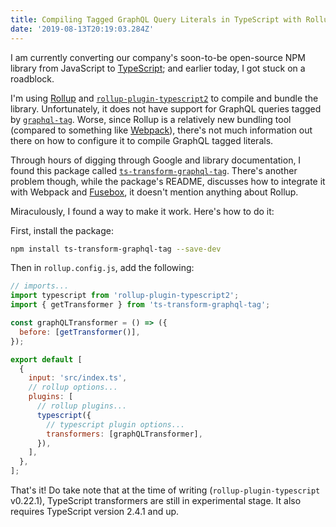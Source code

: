 ```yaml
---
title: Compiling Tagged GraphQL Query Literals in TypeScript with Rollup
date: '2019-08-13T20:19:03.284Z'
---
```


I am currently converting our company's soon-to-be open-source NPM library from
JavaScript to [TypeScript](https://www.typescriptlang.org/); and earlier today,
I got stuck on a roadblock.

I'm using [Rollup](https://rollupjs.org/) and [`rollup-plugin-typescript2`](https://www.npmjs.com/package/rollup-plugin-typescript2)
to compile and bundle the library. Unfortunately, it does not have support for
GraphQL queries tagged by [`graphql-tag`](https://www.npmjs.com/package/graphql-tag).
Worse, since Rollup is a relatively new bundling tool (compared to something like
[Webpack](https://webpack.js.org/)), there's not much information out there on how
to configure it to compile GraphQL tagged literals.

Through hours of digging through Google and library documentation, I found this
package called [`ts-transform-graphql-tag`](https://www.npmjs.com/package/ts-transform-graphql-tag).
There's another problem though, while the package's README, discusses how to
integrate it with Webpack and [Fusebox](https://fuse-box.org/), it doesn't mention
anything about Rollup.

Miraculously, I found a way to make it work. Here's how to do it:

First, install the package:

```bash
npm install ts-transform-graphql-tag --save-dev
```

Then in `rollup.config.js`, add the following:

```javascript
// imports...
import typescript from 'rollup-plugin-typescript2';
import { getTransformer } from 'ts-transform-graphql-tag';

const graphQLTransformer = () => ({
  before: [getTransformer()],
});

export default [
  {
    input: 'src/index.ts',
    // rollup options...
    plugins: [
      // rollup plugins...
      typescript({
        // typescript plugin options...
        transformers: [graphQLTransformer],
      }),
    ],
  },
];
```

That's it! Do take note that at the time of writing
(`rollup-plugin-typescript` v0.22.1), TypeScript transformers are still in
experimental stage. It also requires TypeScript version 2.4.1 and up.
